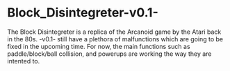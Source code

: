# Block_Disintegreter-v0.1-

The Block Disintegreter is a replica of the Arcanoid game by the Atari back in the 80s.
-v0.1- still have a plethora of malfunctions which are going to be fixed in the upcoming time. For now, the main functions such as paddle/block/ball collision, and powerups are working the way they are intented to.
